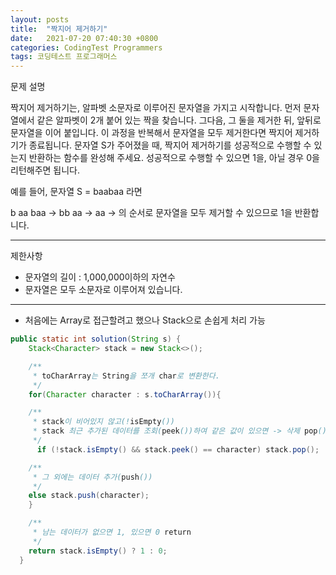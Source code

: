 ```yaml
---
layout: posts
title:  "짝지어 제거하기"
date:   2021-07-20 07:40:30 +0800
categories: CodingTest Programmers
tags: 코딩테스트 프로그래머스
---
```

문제 설명

짝지어 제거하기는, 알파벳 소문자로 이루어진 문자열을 가지고 시작합니다. 먼저 문자열에서 같은 알파벳이 2개 붙어 있는 짝을 찾습니다. 그다음, 그 둘을 제거한 뒤, 앞뒤로 문자열을 이어 붙입니다. 이 과정을 반복해서 문자열을 모두 제거한다면 짝지어 제거하기가 종료됩니다. 문자열 S가 주어졌을 때, 짝지어 제거하기를 성공적으로 수행할 수 있는지 반환하는 함수를 완성해 주세요. 성공적으로 수행할 수 있으면 1을, 아닐 경우 0을 리턴해주면 됩니다.

예를 들어, 문자열 S = baabaa 라면

b aa baa → bb aa → aa → 의 순서로 문자열을 모두 제거할 수 있으므로 1을 반환합니다.

---
제한사항
- 문자열의 길이 : 1,000,000이하의 자연수
- 문자열은 모두 소문자로 이루어져 있습니다.

---
- 처음에는 Array로 접근할려고 했으나 Stack으로 손쉽게 처리 가능


```java
public static int solution(String s) {
    Stack<Character> stack = new Stack<>();

    /**
     * toCharArray는 String을 쪼개 char로 변환한다.
     */
    for(Character character : s.toCharArray()){

    /**
     * stack이 비어있지 않고(!isEmpty())
     * stack 최근 추가된 데이터를 조회(peek())하여 같은 값이 있으면 -> 삭제 pop()
     */
      if (!stack.isEmpty() && stack.peek() == character) stack.pop();

    /**
     * 그 외에는 데이터 추가(push())
     */
    else stack.push(character);
    }

    /**
     * 남는 데이터가 없으면 1, 있으면 0 return
     */
    return stack.isEmpty() ? 1 : 0;
  }
```